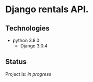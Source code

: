# Django rentals API.

## Technologies
* python 3.8.0
	* Django 3.0.4

## Status
Project is: _in progress_

